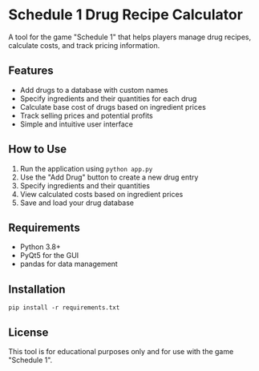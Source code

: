 # Schedule 1 Drug Recipe Calculator

A tool for the game "Schedule 1" that helps players manage drug recipes, calculate costs, and track pricing information.

## Features

- Add drugs to a database with custom names
- Specify ingredients and their quantities for each drug
- Calculate base cost of drugs based on ingredient prices
- Track selling prices and potential profits
- Simple and intuitive user interface

## How to Use

1. Run the application using `python app.py`
2. Use the "Add Drug" button to create a new drug entry
3. Specify ingredients and their quantities
4. View calculated costs based on ingredient prices
5. Save and load your drug database

## Requirements

- Python 3.8+
- PyQt5 for the GUI
- pandas for data management

## Installation

```
pip install -r requirements.txt
```

## License

This tool is for educational purposes only and for use with the game "Schedule 1".
